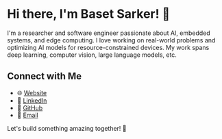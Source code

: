 # Hi there, I'm Baset Sarker! 👋

I'm a researcher and software engineer passionate about AI, embedded systems, and edge computing. 
I love working on real-world problems and optimizing AI models for resource-constrained devices.
My work spans deep learning, computer vision, large language models, etc.

##  Connect with Me
- 🌐 [Website](https://baset-sarker.github.io/)
- 🔗 [LinkedIn](https://linkedin.com/in/baset-sarker)
- 🐙 [GitHub](https://github.com/baset-sarker)
- 📧 [Email](mailto:chayan2005@gmail.com)

Let's build something amazing together! 🚀
